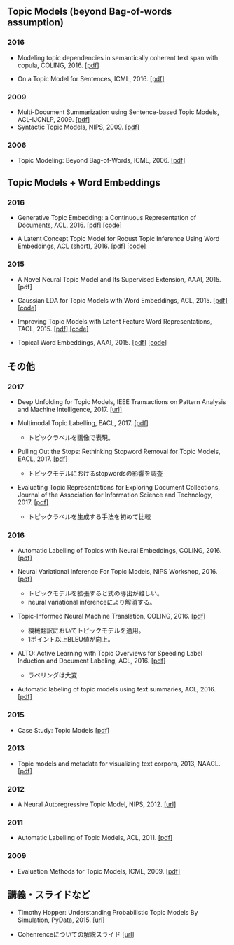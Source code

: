 ## Topic Models (beyond Bag-of-words assumption)
### 2016
- Modeling topic dependencies in semantically coherent text span with copula, COLING, 2016.
[[pdf]](https://www.aclweb.org/anthology/C/C16/C16-1166.pdf)

- On a Topic Model for Sentences, ICML, 2016.
[[pdf]](https://arxiv.org/pdf/1606.00253.pdf)

### 2009
- Multi-Document Summarization using Sentence-based Topic Models, ACL-IJCNLP, 2009.
[[pdf]](http://aclweb.org/anthology/P/P09/P09-2075.pdf)
- Syntactic Topic Models, NIPS, 2009.
[[pdf]](http://www.cs.columbia.edu/~blei/papers/Boyd-GraberBlei2009.pdf)

### 2006
-  Topic Modeling: Beyond Bag-of-Words, ICML, 2006.
[[pdf]](http://dirichlet.net/pdf/wallach06topic.pdf)

## Topic Models + Word Embeddings
### 2016
- Generative Topic Embedding: a Continuous Representation of Documents, ACL, 2016.
[[pdf]](http://bigml.cs.tsinghua.edu.cn/~jun/pub/topic-embedding-acl2016.pdf)
[[code]](https://github.com/askerlee/topicvec)

- A Latent Concept Topic Model for Robust Topic Inference Using Word Embeddings, ACL (short), 2016.
[[pdf]](https://www.aclweb.org/anthology/P/P16/P16-2062.pdf)
[[code]](https://github.com/weihua916/LCTM)

### 2015
- A Novel Neural Topic Model and Its Supervised Extension, AAAI, 2015.
[pdf]

- Gaussian LDA for Topic Models with Word Embeddings, ACL, 2015.
[[pdf]](http://www.aclweb.org/anthology/P15-1077)
[[code]](https://github.com/rajarshd/Gaussian_LDA)

- Improving Topic Models with Latent Feature Word Representations, TACL, 2015.
[[pdf]](https://transacl.org/ojs/index.php/tacl/article/viewFile/582/132)
[[code]](https://github.com/datquocnguyen/LFTM)

- Topical Word Embeddings, AAAI, 2015.
[[pdf]](http://lms.comp.nus.edu.sg/sites/default/files/publication-attachments/liuyang_chua.pdf)
[[code]](https://github.com/largelymfs/topical_word_embeddings)

## その他
### 2017
- Deep Unfolding for Topic Models, IEEE Transactions on Pattern Analysis and Machine Intelligence, 2017.
[[url]](http://ieeexplore.ieee.org/document/7869412/)

- Multimodal Topic Labelling, EACL, 2017.
[[pdf]](http://www.aclweb.org/anthology/E17-2111)
  - トピックラベルを画像で表現。

- Pulling Out the Stops: Rethinking Stopword Removal for Topic Models, EACL, 2017.
[[pdf]](https://mimno.infosci.cornell.edu/papers/schofield_eacl_2017.pdf)
  - トピックモデルにおけるstopwordsの影響を調査

- Evaluating Topic Representations for Exploring Document Collections, Journal of the Association for Information Science and Technology, 2017.
[[pdf]](http://people.eng.unimelb.edu.au/tbaldwin/pubs/jasist-topiceval.pdf)
  - トピックラベルを生成する手法を初めて比較

### 2016
- Automatic Labelling of Topics with Neural Embeddings, COLING, 2016.
[[pdf]](http://aclweb.org/anthology/C16-1091)

- Neural Variational Inference For Topic Models, NIPS Workshop, 2016.
[[pdf]](http://bayesiandeeplearning.org/papers/BDL_27.pdf)
  - トピックモデルを拡張すると式の導出が難しい。
  - neural variational inferenceにより解消する。

- Topic-Informed Neural Machine Translation, COLING, 2016.
[[pdf]](http://aclweb.org/anthology/C/C16/C16-1170.pdf)
  - 機械翻訳においてトピックモデルを適用。
  - 1ポイント以上BLEU値が向上。

- ALTO: Active Learning with Topic Overviews for Speeding Label Induction and Document Labeling, ACL, 2016.
[[pdf]](https://www.aclweb.org/anthology/P/P16/P16-1110.pdf)
  - ラベリングは大変

- Automatic labeling of topic models using text summaries, ACL, 2016.
[[pdf]](http://www.aclweb.org/anthology/P11-1154)

### 2015
- Case Study: Topic Models
[[pdf]](http://www.cs.cmu.edu/~epxing/Class/10708-15/notes/10708_scribe_lecture15.pdf)

### 2013
- Topic models and metadata for visualizing text corpora, 2013, NAACL.
[[pdf]](https://www.cs.cmu.edu/~mgormley/papers/snyder+al.naacld.2013.pdf)

### 2012
- A Neural Autoregressive Topic Model, NIPS, 2012.
[[url]](https://papers.nips.cc/paper/4613-a-neural-autoregressive-topic-model)

### 2011
- Automatic Labelling of Topic Models, ACL, 2011.
[[pdf]](http://www.aclweb.org/anthology/P11-1154)

### 2009
- Evaluation Methods for Topic Models, ICML, 2009.
[[pdf]](http://dirichlet.net/pdf/wallach09evaluation.pdf)

## 講義・スライドなど
- Timothy Hopper: Understanding Probabilistic Topic Models By Simulation, PyData, 2015.
[[url]](https://www.youtube.com/watch?v=_R66X_udxZQ&feature=youtu.be)

- Cohenrenceについての解説スライド
[[url]](https://www.slideshare.net/hoxo_m/coherence-57598192)